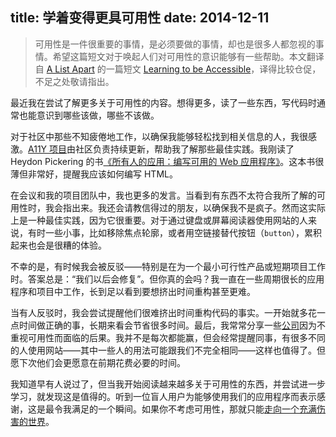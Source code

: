 title: 学着变得更具可用性
date: 2014-12-11
---
> 可用性是一件很重要的事情，是必须要做的事情，却也是很多人都忽视的事情。希望这篇短文对于唤起人们对可用性的意识能够有一些帮助。本文翻译自 [A List Apart](http://alistapart.com/) 的一篇短文 [Learning to be Accessible](http://alistapart.com/blog/post/learning-to-be-accessible)，译得比较仓促，不足之处敬请指出。

最近我在尝试了解更多关于可用性的内容。想得更多，读了一些东西，写代码时通常也能意识到哪些该做，哪些不该做。

对于社区中那些不知疲倦地工作，以确保我能够轻松找到相关信息的人，我很感激。[A11Y 项目](http://a11yproject.com/)由社区负责持续更新，帮助我了解那些最佳实践。我刚读了 Heydon Pickering 的书[《所有人的应用：编写可用的 Web 应用程序》](https://shop.smashingmagazine.com/apps-for-all-coding-accessible-web-applications.html)。这本书很薄但非常好，提醒我应该如何编写 HTML。

在会议和我的项目团队中，我也更多的发言。当看到有东西不太符合我所了解的可用性时，我会指出来。我还会请教信得过的朋友，以确保我不是疯子。然而这实际上是一种最佳实践，因为它很重要。对于通过键盘或屏幕阅读器使用网站的人来说，有时一些小事，比如移除焦点轮廓，或者用空链接替代按钮（`button`），累积起来也会是很糟的体验。

不幸的是，有时候我会被反驳——特别是在为一个最小可行性产品或短期项目工作时。<!-- more -->答案总是：“我们以后会修复”。但你真的会吗？我一直在一些周期很长的应用程序和项目中工作，长到足以看到要想挤出时间重构甚至更难。

当有人反驳时，我会尝试提醒他们很难挤出时间重构代码的事实。一开始就多花一点时间做正确的事，长期来看会节省很多时间。最后，我常常分享一些[公司](https://en.wikipedia.org/wiki/National_Federation_of_the_Blind_v._Target_Corporation)因为不重视可用性而面临的后果。我并不是每次都能赢，但会经常提醒同事，有很多不同的人使用网站——其中一些人的用法可能跟我们不完全相同——这样也值得了。但愿下次他们会更愿意在前期花费必要的时间。

我知道早有人说过了，但当我开始阅读越来越多关于可用性的东西，并尝试进一步学习，就发现这是值得的。听到一位盲人用户为能够使用我们的应用程序而表示感谢，这是最令我满足的一个瞬间。如果你不考虑可用性，那就只能[走向一个充满伤害的世界](http://www.justice.gov/opa/pr/justice-department-enters-settlement-agreement-peapod-ensure-peapod-grocery-delivery-website)。